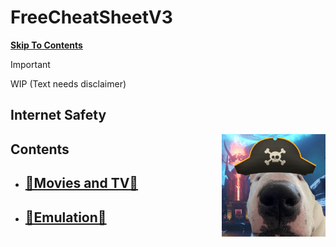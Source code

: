 # FreeCheatSheetV3
[**Skip To Contents**](#contents)

> [!IMPORTANT]
> WIP (Text needs disclaimer)

## Internet Safety

<img align="right" width="33%" src="https://github.com/FreeCheatSheet/FreeCheatSheetGuide/blob/main/PiracyDog.png">



## Contents
- [🍿Movies and TV🍿](https://github.com/FreeCheatSheet/FreeCheatSheetGuide/blob/main/Streaming.md)
    -
- [💾Emulation💾](https://github.com/FreeCheatSheet/FreeCheatSheetGuide/blob/main/Emulation.md)
    -
